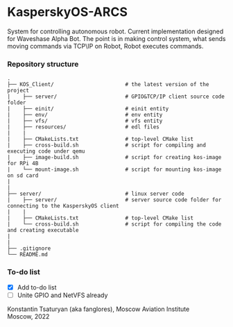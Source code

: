 # KasperskyOS-ARCS 

System for controlling autonomous robot. Current implementation designed for Waveshase Alpha Bot. The point is in making control system, what sends moving commands via TCP\IP on Robot, Robot executes commands.  

### Repository structure
    .  
    ├── KOS_Client/                       # the latest version of the project
    |    ├── server/                      # GPIO&TCP/IP client source code folder  
    |    ├── einit/                       # einit entity  
    |    ├── env/                         # env entity  
    |    ├── vfs/                         # vfs entity  
    |    ├── resources/                   # edl files  
    |    | 
    |    ├── CMakeLists.txt               # top-level CMake list
    |    ├── cross-build.sh               # script for compiling and executing code under qemu
    |    ├── image-build.sh               # script for creating kos-image for RPi 4B  
    |    └── mount-image.sh               # script for mounting kos-image on sd card  
    |  
    |  
    ├── server/                           # linux server code  
    |    ├── server/                      # server source code folder for connecting to the KasperskyOS client
    |    | 
    |    ├── CMakeLists.txt               # top-level CMake list
    |    └── cross-build.sh               # script for compiling the code and creating executable
    |  
    |  
    ├── .gitignore  
    └── README.md  
  
### To-do list
  - [x] Add to-do list
  - [ ] Unite GPIO and NetVFS already
  
Konstantin Tsaturyan (aka fanglores), Moscow Aviation Institute  
Moscow, 2022
